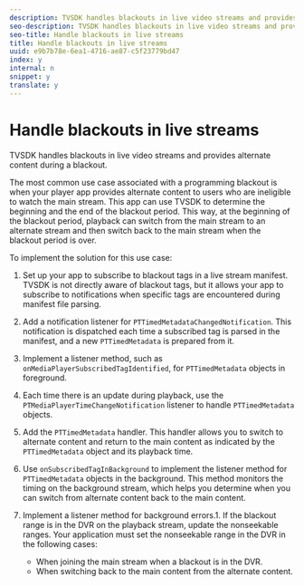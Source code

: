 ```yaml
---
description: TVSDK handles blackouts in live video streams and provides alternate content during a blackout.
seo-description: TVSDK handles blackouts in live video streams and provides alternate content during a blackout.
seo-title: Handle blackouts in live streams
title: Handle blackouts in live streams
uuid: e9b7b78e-6ea1-4716-ae87-c5f23779bd47
index: y
internal: n
snippet: y
translate: y
---
```


# Handle blackouts in live streams

TVSDK handles blackouts in live video streams and provides alternate content during a blackout.

The most common use case associated with a programming blackout is when your player app provides alternate content to users who are ineligible to watch the main stream. This app can use TVSDK to determine the beginning and the end of the blackout period. This way, at the beginning of the blackout period, playback can switch from the main stream to an alternate stream and then switch back to the main stream when the blackout period is over. 

To implement the solution for this use case: 
1. Set up your app to subscribe to blackout tags in a live stream manifest. TVSDK is not directly aware of blackout tags, but it allows your app to subscribe to notifications when specific tags are encountered during manifest file parsing. 

1. Add a notification listener for `PTTimedMetadataChangedNotification`. This notification is dispatched each time a subscribed tag is parsed in the manifest, and a new `PTTimedMetadata` is prepared from it. 

1. Implement a listener method, such as `onMediaPlayerSubscribedTagIdentified`, for `PTTimedMetadata` objects in foreground.
1. Each time there is an update during playback, use the `PTMediaPlayerTimeChangeNotification` listener to handle `PTTimedMetadata` objects.
1. Add the `PTTimedMetadata` handler. This handler allows you to switch to alternate content and return to the main content as indicated by the `PTTimedMetadata` object and its playback time. 

1. Use `onSubscribedTagInBackground` to implement the listener method for `PTTimedMetadata` objects in the background. This method monitors the timing on the background stream, which helps you determine when you can switch from alternate content back to the main content. 

1. Implement a listener method for background errors.1. If the blackout range is in the DVR on the playback stream, update the nonseekable ranges. Your application must set the nonseekable range in the DVR in the following cases: 
    * When joining the main stream when a blackout is in the DVR.    
    * When switching back to the main content from the alternate content.    
    
    





